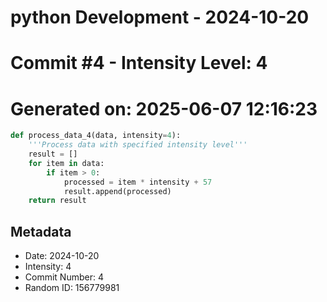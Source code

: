 ﻿# python Development - 2024-10-20
# Commit #4 - Intensity Level: 4
# Generated on: 2025-06-07 12:16:23
```python
def process_data_4(data, intensity=4):
    '''Process data with specified intensity level'''
    result = []
    for item in data:
        if item > 0:
            processed = item * intensity + 57
            result.append(processed)
    return result
```
## Metadata
- Date: 2024-10-20
- Intensity: 4
- Commit Number: 4
- Random ID: 156779981
